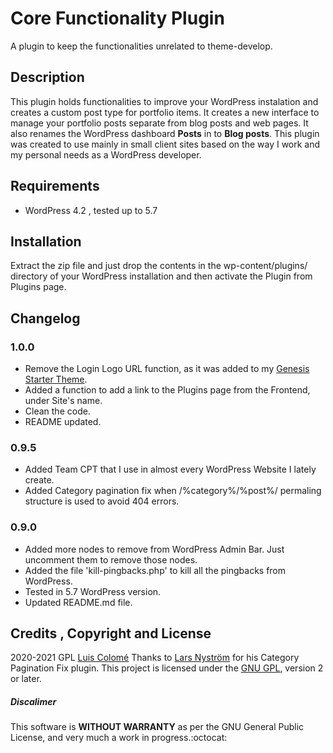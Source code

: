 # Core Functionality Plugin

A plugin to keep the functionalities unrelated to theme-develop.

## Description

This plugin holds functionalities to improve your WordPress instalation and creates a custom post type for portfolio items. It creates a new interface to manage your portfolio posts separate from blog posts and web pages.
It also renames the WordPress dashboard **Posts** in to **Blog posts**.
This plugin was created to use mainly in small client sites based on the way I work and my personal needs as a WordPress developer.

## Requirements

- WordPress 4.2 , tested up to 5.7

## Installation

Extract the zip file and just drop the contents in the wp-content/plugins/ directory of your WordPress installation and then activate the Plugin from Plugins page.

## Changelog

### 1.0.0

- Remove the Login Logo URL function, as it was added to my [Genesis Starter Theme](https://github.com/LuisColome/the-dock).
- Added a function to add a link to the Plugins page from the Frontend, under Site's name.
- Clean the code.
- README updated.

### 0.9.5

- Added Team CPT that I use in almost every WordPress Website I lately create. 
- Added Category pagination fix when /%category%/%post%/ permaling structure is used to avoid 404 errors.

### 0.9.0

- Added more nodes to remove from WordPress Admin Bar. Just uncomment them to remove those nodes.
- Added the file 'kill-pingbacks.php' to kill all the pingbacks from WordPress.
- Tested in 5.7 WordPress version.
- Updated README.md file.

## Credits , Copyright and License

2020-2021 GPL [Luis Colomé](https://luiscolome.com/)
Thanks to [Lars Nyström](https://github.com/larsnystrom/category-pagination-fix/blob/master/category-pagefix.php) for his Category Pagination Fix plugin. 
This project is licensed under the [GNU GPL](http://www.gnu.org/licenses/old-licenses/gpl-2.0.html), version 2 or later.

##### Discalimer

This software is **WITHOUT WARRANTY** as per the GNU General Public License, and very much a work in progress.:octocat:
